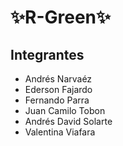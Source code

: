 # ✨R-Green✨
## Integrantes

- Andrés Narvaéz
- Ederson Fajardo
- Fernando Parra
- Juan Camilo Tobon
- Andrés David Solarte
- Valentina Viafara

